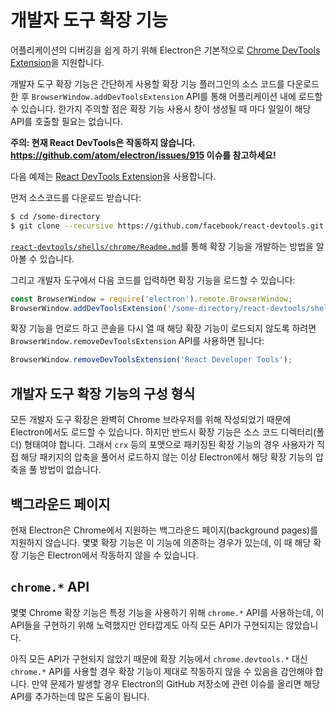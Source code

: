 ﻿# 개발자 도구 확장 기능

어플리케이션의 디버깅을 쉽게 하기 위해 Electron은 기본적으로
[Chrome DevTools Extension][devtools-extension]을 지원합니다.

개발자 도구 확장 기능은 간단하게 사용할 확장 기능 플러그인의 소스 코드를 다운로드한 후
`BrowserWindow.addDevToolsExtension` API를 통해 어플리케이션 내에 로드할 수 있습니다.
한가지 주의할 점은 확장 기능 사용시 창이 생성될 때 마다 일일이 해당 API를 호출할 필요는
없습니다.

**주의: 현재 React DevTools은 작동하지 않습니다. https://github.com/atom/electron/issues/915 이슈를 참고하세요!**

다음 예제는 [React DevTools Extension](https://github.com/facebook/react-devtools)을
사용합니다.

먼저 소스코드를 다운로드 받습니다:

```bash
$ cd /some-directory
$ git clone --recursive https://github.com/facebook/react-devtools.git
```

[`react-devtools/shells/chrome/Readme.md`](https://github.com/facebook/react-devtools/blob/master/shells/chrome/Readme.md)를
통해 확장 기능을 개발하는 방법을 알아볼 수 있습니다.

그리고 개발자 도구에서 다음 코드를 입력하면 확장 기능을 로드할 수 있습니다:

```javascript
const BrowserWindow = require('electron').remote.BrowserWindow;
BrowserWindow.addDevToolsExtension('/some-directory/react-devtools/shells/chrome');
```

확장 기능을 언로드 하고 콘솔을 다시 열 때 해당 확장 기능이 로드되지 않도록 하려면
`BrowserWindow.removeDevToolsExtension` API를 사용하면 됩니다:

```javascript
BrowserWindow.removeDevToolsExtension('React Developer Tools');
```

## 개발자 도구 확장 기능의 구성 형식

모든 개발자 도구 확장은 완벽히 Chrome 브라우저를 위해 작성되었기 때문에 Electron에서도
로드할 수 있습니다. 하지만 반드시 확장 기능은 소스 코드 디렉터리(폴더) 형태여야 합니다.
그래서 `crx` 등의 포맷으로 패키징된 확장 기능의 경우 사용자가 직접 해당 패키지의 압축을
풀어서 로드하지 않는 이상 Electron에서 해당 확장 기능의 압축을 풀 방법이 없습니다.

## 백그라운드 페이지

현재 Electron은 Chrome에서 지원하는 백그라운드 페이지(background pages)를 지원하지
않습니다. 몇몇 확장 기능은 이 기능에 의존하는 경우가 있는데, 이 때 해당 확장 기능은
Electron에서 작동하지 않을 수 있습니다.

## `chrome.*` API

몇몇 Chrome 확장 기능은 특정 기능을 사용하기 위해 `chrome.*` API를 사용하는데, 이
API들을 구현하기 위해 노력했지만 안타깝게도 아직 모든 API가 구현되지는 않았습니다.

아직 모든 API가 구현되지 않았기 때문에 확장 기능에서 `chrome.devtools.*` 대신
`chrome.*` API를 사용할 경우 확장 기능이 제대로 작동하지 않을 수 있음을 감안해야 합니다.
만약 문제가 발생할 경우 Electron의 GitHub 저장소에 관련 이슈를 올리면 해당 API를
추가하는데 많은 도움이 됩니다.

[devtools-extension]: https://developer.chrome.com/extensions/devtools
